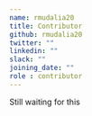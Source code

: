 ```yaml
---
name: rmudalia20
title: Contributor
github: rmudalia20
twitter: ""
linkedin: ""
slack: ""
joining_date: ""
role : contributor
---
```


Still waiting for this
